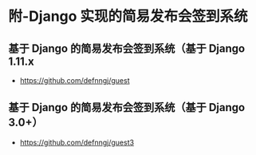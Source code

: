# 附-Django 实现的简易发布会签到系统

## 基于 Django 的简易发布会签到系统（基于 Django 1.11.x

- https://github.com/defnngj/guest

## 基于 Django 的简易发布会签到系统（基于 Django 3.0+）

- https://github.com/defnngj/guest3
